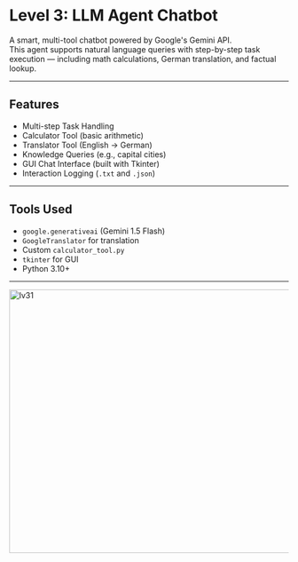 #  Level 3: LLM Agent Chatbot

A smart, multi-tool chatbot powered by Google's Gemini API.  
This agent supports natural language queries with step-by-step task execution — including math calculations, German translation, and factual lookup.

---

##  Features

- Multi-step Task Handling
- Calculator Tool (basic arithmetic)
- Translator Tool (English → German)
- Knowledge Queries (e.g., capital cities)
- GUI Chat Interface (built with Tkinter)
- Interaction Logging (`.txt` and `.json`)

---

##  Tools Used

- `google.generativeai` (Gemini 1.5 Flash)
- `GoogleTranslator` for translation
- Custom `calculator_tool.py`
- `tkinter` for GUI
- Python 3.10+

---

<img width="526" height="475" alt="lv31" src="https://github.com/user-attachments/assets/f8410ad6-4f29-4129-8445-d00aa360c4ea" />




